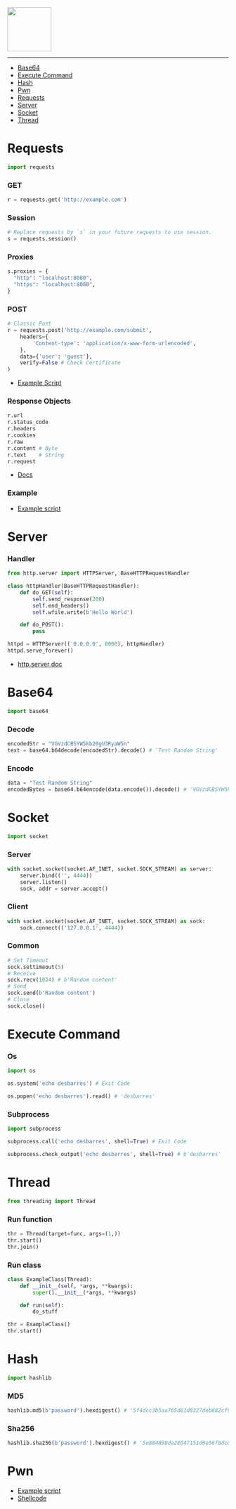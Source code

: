 <picture>
    <source height="100px" srcset="https://user-images.githubusercontent.com/22857002/173634298-2954a444-d38b-4b9f-a729-70b339a6c6b6.svg#gh-dark-mode-only" media="(prefers-color-scheme: dark)">
    <img height="100px" src="https://user-images.githubusercontent.com/28403617/172731520-180b308c-a207-4a2f-95f5-0c5aac40881e.svg#gh-light-mode-only">
</picture>

---

- [Base64](#base64)
- [Execute Command](#execute-command)
- [Hash](#hash)
- [Pwn](#pwn)
- [Requests](#requests)
- [Server](#server)
- [Socket](#socket)
- [Thread](#thread)

# Requests
```python
import requests
```

### GET
```python
r = requests.get('http://example.com')
```

### Session
```python
# Replace requests by `s` in your future requests to use session.
s = requests.session()
```

### Proxies
```python
s.proxies = {
  "http": "localhost:8080",
  "https": "localhost:8080",
}
```

### POST
```python
# Classic Post
r = requests.post('http://example.com/submit',
    headers={
        'Content-type': 'application/x-www-form-urlencoded',
    },
    data={'user': 'guest'},
    verify=False # Check Certificate
)
```

- [Example Script](/scripts/requests-classic.py)

### Response Objects
```python
r.url
r.status_code
r.headers
r.cookies
r.raw
r.content # Byte
r.text    # String
r.request
```
- [Docs](https://requests.readthedocs.io/en/latest/user/advanced/#request-and-response-objects)

### Example
- [Example script](https://github.com/sawyerf/HackSheet/blob/main/scripts/requests-classic.py)

# Server
### Handler
```python
from http.server import HTTPServer, BaseHTTPRequestHandler

class httpHandler(BaseHTTPRequestHandler):
	def do_GET(self):
		self.send_response(200)
		self.end_headers()
		self.wfile.write(b'Hello World')

	def do_POST():
		pass

httpd = HTTPServer(('0.0.0.0', 8000), httpHandler)
httpd.serve_forever()
```

- [http.server doc](https://docs.python.org/3/library/http.server.html#http.server.BaseHTTPRequestHandler)

# Base64
```python
import base64
```

### Decode
```python
encodedStr = "VGVzdCBSYW5kb20gU3RyaW5n"
text = base64.b64decode(encodedStr).decode() # 'Test Random String'
```

### Encode
```python
data = "Test Random String"
encodedBytes = base64.b64encode(data.encode()).decode() # 'VGVzdCBSYW5kb20gU3RyaW5n'
```

# Socket
```python
import socket
```

### Server
```python
with socket.socket(socket.AF_INET, socket.SOCK_STREAM) as server:
    server.bind(('', 4444))
    server.listen()
    sock, addr = server.accept()
```

### Client
```python
with socket.socket(socket.AF_INET, socket.SOCK_STREAM) as sock:
    sock.connect(('127.0.0.1', 4444))
```

### Common
```python
# Set Timeout
sock.settimeout(5)
# Receive
sock.recv(1024) # b'Random content'
# Send
sock.send(b'Random content')
# Close
sock.close()
```

# Execute Command
### Os
```python
import os
```
```python
os.system('echo desbarres') # Exit Code
```
```python
os.popen('echo desbarres').read() # 'desbarres'
```

### Subprocess
```python
import subprocess
```
```python
subprocess.call('echo desbarres', shell=True) # Exit Code
```
```python
subprocess.check_output('echo desbarres', shell=True) # b'desbarres'
```

# Thread
```python
from threading import Thread
```
### Run function
```python
thr = Thread(target=func, args=(1,))
thr.start()
thr.join()
```

### Run class
```python
class ExampleClass(Thread):
	def __init__(self, *args, **kwargs):
		super().__init__(*args, **kwargs)

	def run(self):
		do_stuff

thr = ExampleClass()
thr.start()
```

# Hash
```python
import hashlib
```

### MD5
```python
hashlib.md5(b'password').hexdigest() # '5f4dcc3b5aa765d61d8327deb882cf99'
```

### Sha256
```python
hashlib.sha256(b'password').hexdigest() # '5e884898da28047151d0e56f8dc6292773603d0d6aabbdd62a11ef721d1542d8'
```

# Pwn
- [Example script](https://github.com/sawyerf/HackSheet/blob/main/scripts/pwn-connect.py)
- [Shellcode](/wiki/ReverseEngineering.md#shellcode)